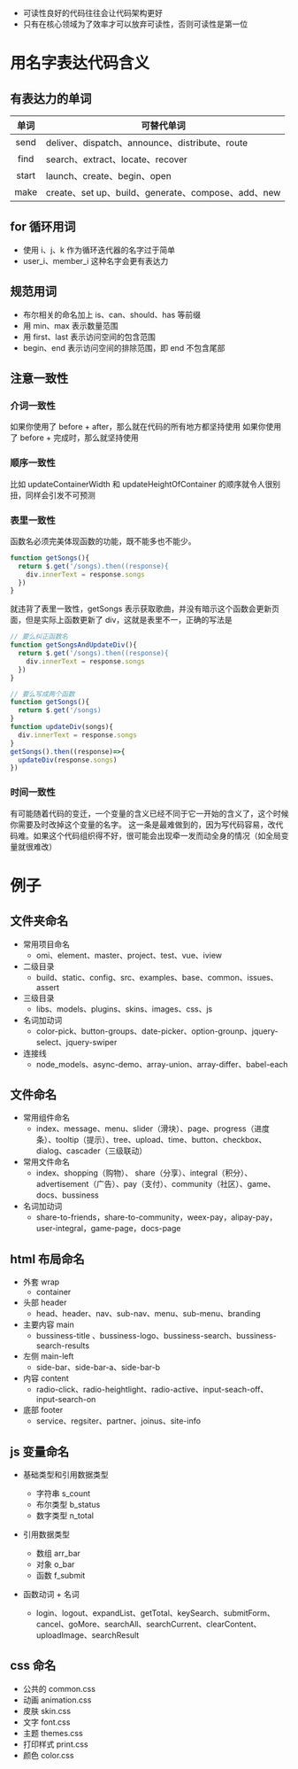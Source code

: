 <!--How-to-efficiently-name-your-project-->

- 可读性良好的代码往往会让代码架构更好
- 只有在核心领域为了效率才可以放弃可读性，否则可读性是第一位

<!--more-->

# 用名字表达代码含义

## 有表达力的单词

| 单词  | 可替代单词                                         |
| :---: | -------------------------------------------------- |
| send  | deliver、dispatch、announce、distribute、route     |
| find  | search、extract、locate、recover                   |
| start | launch、create、begin、open                        |
| make  | create、set up、build、generate、compose、add、new |

## for 循环用词

- 使用 i、j、k 作为循环迭代器的名字过于简单
- user_i、member_i 这种名字会更有表达力

## 规范用词

- 布尔相关的命名加上 is、can、should、has 等前缀
- 用 min、max 表示数量范围
- 用 first、last 表示访问空间的包含范围
- begin、end 表示访问空间的排除范围，即 end 不包含尾部

## 注意一致性

### 介词一致性

如果你使用了 before + after，那么就在代码的所有地方都坚持使用
如果你使用了 before + 完成时，那么就坚持使用

### 顺序一致性

比如 updateContainerWidth 和 updateHeightOfContainer 的顺序就令人很别扭，同样会引发不可预测

### 表里一致性

函数名必须完美体现函数的功能，既不能多也不能少。

```js
function getSongs(){
  return $.get('/songs).then((response){
    div.innerText = response.songs
  })
}
```

就违背了表里一致性，getSongs 表示获取歌曲，并没有暗示这个函数会更新页面，但是实际上函数更新了 div，这就是表里不一，正确的写法是

```js
// 要么纠正函数名
function getSongsAndUpdateDiv(){
  return $.get('/songs).then((response){
    div.innerText = response.songs
  })
}
```

```js
// 要么写成两个函数
function getSongs(){
  return $.get('/songs)
}
function updateDiv(songs){
  div.innerText = response.songs
}
getSongs().then((response)=>{
  updateDiv(response.songs)
})
```

### 时间一致性

有可能随着代码的变迁，一个变量的含义已经不同于它一开始的含义了，这个时候你需要及时改掉这个变量的名字。
这一条是最难做到的，因为写代码容易，改代码难。如果这个代码组织得不好，很可能会出现牵一发而动全身的情况（如全局变量就很难改）

# 例子

## 文件夹命名

- 常用项目命名
    - omi、element、master、project、test、vue、iview
- 二级目录
    - build、static、config、src、examples、base、common、issues、assert
- 三级目录
    - libs、models、plugins、skins、images、css、js
- 名词加动词
    - color-pick、button-groups、date-picker、option-grounp、jquery-select、jquery-swiper
- 连接线
    - node_models、async-demo、array-union、array-differ、babel-each

## 文件命名

- 常用组件命名
    - index、message、menu、slider（滑块）、page、progress（进度条）、tooltip（提示）、tree、upload、time、button、checkbox、dialog、cascader（三级联动）
- 常用文件命名
    - index、shopping（购物）、 share（分享）、integral（积分）、advertisement（广告）、pay（支付）、community（社区）、game、docs、bussiness
- 名词加动词
    - share-to-friends，share-to-community，weex-pay，alipay-pay，user-integral，game-page，docs-page

## html 布局命名

- 外套 wrap
    - container
- 头部 header
    - head、header、nav、sub-nav、menu、sub-menu、branding
- 主要内容 main
    - bussiness-title 、bussiness-logo、bussiness-search、bussiness-search-results
- 左侧 main-left
    - side-bar、side-bar-a、side-bar-b
- 内容 content
    - radio-click、radio-heightlight、radio-active、input-seach-off、input-search-on
- 底部 footer
    - service、regsiter、partner、joinus、site-info

## js 变量命名

- 基础类型和引用数据类型
    - 字符串 s_count
    - 布尔类型 b_status
    - 数字类型 n_total

- 引用数据类型
    - 数组 arr_bar
    - 对象 o_bar
    - 函数 f_submit

- 函数动词 + 名词
    - login、logout、expandList、getTotal、keySearch、submitForm、cancel、goMore、searchAll、searchCurrent、clearContent、uploadImage、searchResult

## css 命名

- 公共的 common.css
- 动画 animation.css
- 皮肤 skin.css
- 文字 font.css
- 主题 themes.css
- 打印样式 print.css
- 颜色 color.css

